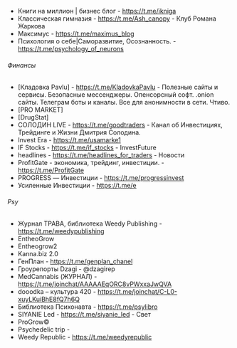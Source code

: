   
- Книги на миллион | бизнес блог  - https://t.me/ikniga  
- Классическая гимназия - https://t.me/Ash_canopy - Клуб Романа Жаркова  
- Максимус - https://t.me/maximus_blog  
- Психология о себе|Саморазвитие, Осознанность. - https://t.me/psychology_of_neurons
###### Финансы
- [Кладовка Pavlu] - https://t.me/KladovkaPavlu - Полезные сайты и сервисы. Безопасные мессенджеры. Опенсорсный софт. .onion сайты. Телеграм боты и каналы.  Все для анонимности в сети. Чтиво.  
- [PRO MARKET]  
- [DrugStat]  
- СОЛОДИН LIVE - https://t.me/goodtraders - Канал об Инвестициях, Трейдинге и Жизни Дмитрия Солодина.  
- Invest Era - https://t.me/usamarke1  
- IF Stocks - https://t.me/if_stocks - InvestFuture  
- headlines - https://t.me/headlines_for_traders - Новости  
- ProfitGate - экономика, трейдинг, инвестиции. - https://t.me/ProfitGate  
- PROGRESS — Инвестиции - https://t.me/progressinvest  
- Усиленные Инвестиции - https://t.me/e

  

###### Psy
- Журнал ТРАВА, библиотека Weedy Publishing - https://t.me/weedypublishing  
- EntheoGrow  
- Entheogrow2
- Kanna.biz 2.0
- ГенПлан - https://t.me/genplan_chanel  
- Гроурепорты Dzagi - @dzagirep  
- MedСannabis (ЖУРНАЛ) - https://t.me/joinchat/AAAAAEqORC8vPWxxaJwQVA  
- dooodka – культура 420 - https://t.me/joinchat/C-L0-xuyLKuiBhE8fQ7h6Q  
- Библиотека Психонавта - https://t.me/psylibro  
- SIYANIE Led - https://t.me/siyanie_led - Свет  
- ProGrow©  
- Psychedelic trip - 
- Weedy Republic - https://t.me/weedyrepublic